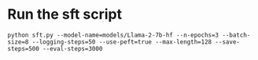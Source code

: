 # Run the sft script 

```
python sft.py --model-name=models/Llama-2-7b-hf --n-epochs=3 --batch-size=8 --logging-steps=50 --use-peft=true --max-length=128 --save-steps=500 --eval-steps=3000 
```
